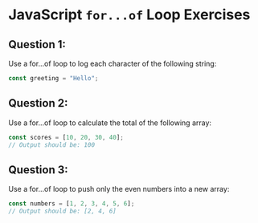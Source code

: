 # JavaScript `for...of` Loop Exercises

## Question 1:

Use a for...of loop to log each character of the following string:

```js
const greeting = "Hello";
```

## Question 2:
Use a for...of loop to calculate the total of the following array:

```js
const scores = [10, 20, 30, 40];
// Output should be: 100
```


## Question 3:
Use a for...of loop to push only the even numbers into a new array:

```js
const numbers = [1, 2, 3, 4, 5, 6];
// Output should be: [2, 4, 6]
```